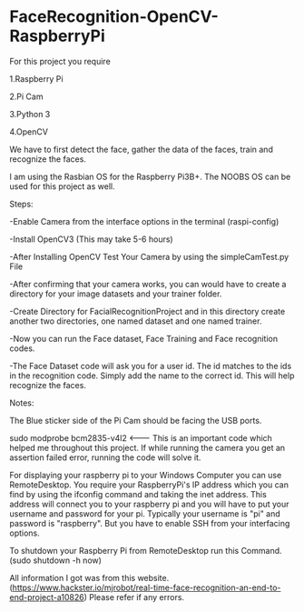 # FaceRecognition-OpenCV-RaspberryPi

For this project you require

1.Raspberry Pi

2.Pi Cam

3.Python 3

4.OpenCV

We have to first detect the face, gather the data of the faces, train and recognize the faces.

I am using the Rasbian OS for the Raspberry Pi3B+. The NOOBS OS can be used for this project as well.

Steps:

-Enable Camera from the interface options in the terminal (raspi-config)

-Install OpenCV3 (This may take 5-6 hours)

-After Installing OpenCV Test Your Camera by using the simpleCamTest.py File

-After confirming that your camera works, you can would have to create a directory for your image datasets and your trainer folder.

-Create Directory for FacialRecognitionProject and in this directory create another two directories, one named dataset and one named trainer.

-Now you can run the Face dataset, Face Training and Face recognition codes.

-The Face Dataset code will ask you for a user id. The id matches to the ids in the recognition code. Simply add the name to the correct id. This will help recognize the faces. 
















Notes: 

The Blue sticker side of the Pi Cam should be facing the USB ports.

sudo modprobe bcm2835-v4l2    <--- This is an important code which helped me throughout this project. If while running the camera you get an assertion failed error, running the code will solve it.

For displaying your raspberry pi to your Windows Computer you can use RemoteDesktop. You require your RaspberryPi's IP address which you can find by using the ifconfig command and taking the inet address. This address will connect you to your raspberry pi and you will have to put your username and password for your pi. Typically your username is "pi" and password is "raspberry".
But you have to enable SSH from your interfacing options.

To shutdown your Raspberry Pi from RemoteDesktop run this Command. (sudo shutdown -h now)

All information I got was from this website. (https://www.hackster.io/mjrobot/real-time-face-recognition-an-end-to-end-project-a10826) Please refer if any errors.

